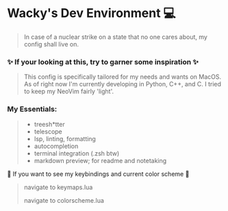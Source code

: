 # Wacky's Dev Environment 💻
> In case of a nuclear strike on a state that no one cares about, my config shall live on. 
### ✨ If your looking at this, try to garner some inspiration ✨
> This config is specifically tailored for my needs and wants on MacOS. As of right now 
> I'm currently developing in Python, C++, and C. I tried to keep my NeoVim fairly 'light'.
### My Essentials: 
> - treesh*tter
> - telescope
> - lsp, linting, formatting
> - autocompletion
> - terminal integration (.zsh btw)
> - markdown preview; for readme and notetaking

🛑 If you want to see my keybindings and current color scheme 🛑
> navigate to keymaps.lua
> 
> navigate to colorscheme.lua
